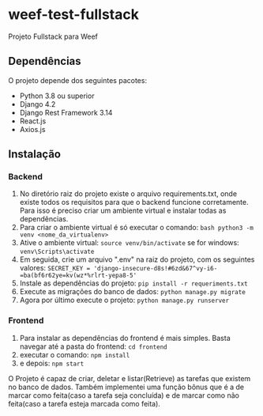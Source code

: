 # weef-test-fullstack
Projeto Fullstack para Weef

## Dependências

O projeto depende dos seguintes pacotes:

- Python 3.8 ou superior
- Django 4.2
- Django Rest Framework 3.14
- React.js
- Axios.js

## Instalação

### Backend
1. No diretório raiz do projeto existe o arquivo requirements.txt, onde existe todos os requisitos para que o backend funcione corretamente. Para isso é preciso criar um ambiente virtual e instalar todas as dependências.
2. Para criar o ambiente virtual é só executar o comando: ```bash python3 -m venv <nome_da_virtualenv>```
3. Ative o ambiente virtual: `source venv/bin/activate` se for windows: `venv\Scripts\activate`
4. Em seguida, crie um arquivo ".env" na raiz do projeto, com os seguintes valores: `SECRET_KEY = 'django-insecure-d8s!#6zd&67^vy-i6-=ba(bf6r62ye=kv(wz*%rlrt-yepa8-5'`
5. Instale as dependências do projeto: `pip install -r requeriments.txt`
6. Execute as migrações do banco de dados: `python manage.py migrate`
7. Agora por último execute o projeto: `python manage.py runserver`

### Frontend
1. Para instalar as dependências do frontend é mais simples. Basta navegar até a pasta do frontend: `cd frontend`
2. executar o comando: `npm install`
3. e depois: `npm start`

O Projeto é capaz de criar, deletar e listar(Retrieve) as tarefas que existem no banco de dados.
Também implementei uma função bônus que é a de marcar como feita(caso a tarefa seja concluída) e de marcar como não feita(caso a tarefa esteja marcada como feita).
